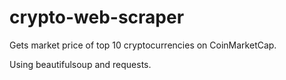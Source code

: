# crypto-web-scraper
Gets market price of top 10 cryptocurrencies on CoinMarketCap.

Using beautifulsoup and requests.

